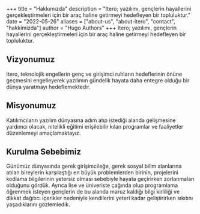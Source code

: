 +++
title = "Hakkımızda"
description = "Itero; yazılımı, gençlerin hayallerini gerçekleştirmeleri için bir araç haline getirmeyi hedefleyen bir topluluktur."
date = "2022-05-26"
aliases = ["about-us", "about-itero", "contact", "hakkimizda"]
author = "Hugo Authors"
+++
Itero; yazılımı, gençlerin hayallerini gerçekleştirmeleri için bir araç haline
getirmeyi hedefleyen bir topluluktur.

## Vizyonumuz
Itero, teknolojik engellerin genç ve girişimci ruhların hedeflerinin önüne
geçmesini engelleyerek yazılımın gündelik hayata daha entegre olduğu bir dünya
yaratmayı hedeflemektedir.

## Misyonumuz
Katılımcıların yazılım dünyasına adım atıp istediği alanda gelişmesine yardımcı olacak, nitelikli eğitimi erişilebilir kılan programlar ve faaliyetler düzenlemeyi amaçlamaktayız.

## Kurulma Sebebimiz
Günümüz dünyasında gerek girişimcileğe, gerek sosyal bilim alanlarına atılan
bireylerin karşılaştığı en büyük problemlerden birinin, projelerini kodlama
bilgilerinin yetersiz olması sebebiyle hayata geçirirken zorlanmaları olduğunu
gördük. Ayrıca lise ve üniveriste çağında olup programlama öğrenmek isteyen
gençlerin de bu alanda maruz kaldığı bilgi kirliliği ve dikkat dağıtıcı
içerikler nedeniyle kendilerini yeteri kadar geliştirirken sıkıtını
yaşadıklarını gözlemledik.

